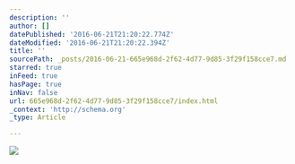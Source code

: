 ```yaml
---
description: ''
author: []
datePublished: '2016-06-21T21:20:22.774Z'
dateModified: '2016-06-21T21:20:22.394Z'
title: ''
sourcePath: _posts/2016-06-21-665e968d-2f62-4d77-9d85-3f29f158cce7.md
starred: true
inFeed: true
hasPage: true
inNav: false
url: 665e968d-2f62-4d77-9d85-3f29f158cce7/index.html
_context: 'http://schema.org'
_type: Article

---
```

![](https://the-grid-user-content.s3-us-west-2.amazonaws.com/8bc68257-3c3d-4687-9ad8-7393ecbae71d.jpg)